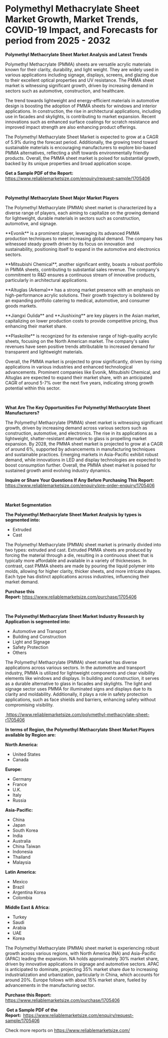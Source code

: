 <p><h1>Polymethyl Methacrylate Sheet Market Growth, Market Trends, COVID-19 Impact, and Forecasts for period from 2025 - 2032</h1></p><p><strong>Polymethyl Methacrylate Sheet Market Analysis and Latest Trends</strong></p>
<p><p>Polymethyl Methacrylate (PMMA) sheets are versatile acrylic materials known for their clarity, durability, and light weight. They are widely used in various applications including signage, displays, screens, and glazing due to their excellent optical properties and UV resistance. The PMMA sheet market is witnessing significant growth, driven by increasing demand in sectors such as automotive, construction, and healthcare. </p><p>The trend towards lightweight and energy-efficient materials in automotive design is boosting the adoption of PMMA sheets for windows and interior applications. In construction, the rise in architectural applications, including use in facades and skylights, is contributing to market expansion. Recent innovations such as enhanced surface coatings for scratch resistance and improved impact strength are also enhancing product offerings.</p><p>The Polymethyl Methacrylate Sheet Market is expected to grow at a CAGR of 5.9% during the forecast period. Additionally, the growing trend toward sustainable materials is encouraging manufacturers to explore bio-based PMMA alternatives, reflecting a shift towards environmentally friendly products. Overall, the PMMA sheet market is poised for substantial growth, backed by its unique properties and broad application scope.</p></p>
<p><strong>Get a Sample PDF of the Report:&nbsp;</strong> <a href="https://www.reliablemarketsize.com/enquiry/request-sample/1705406?utm_campaign=3076&utm_medium=2&utm_source=Github&utm_content=ia&utm_term=27032025&utm_id=polymethyl-methacrylate-sheet">https://www.reliablemarketsize.com/enquiry/request-sample/1705406</a></p>
<p>&nbsp;</p>
<p><strong>Polymethyl Methacrylate Sheet Major Market Players</strong></p>
<p><p>The Polymethyl Methacrylate (PMMA) sheet market is characterized by a diverse range of players, each aiming to capitalize on the growing demand for lightweight, durable materials in sectors such as construction, automotive, and signage. </p><p>**Evonik** is a prominent player, leveraging its advanced PMMA production techniques to meet increasing global demand. The company has witnessed steady growth driven by its focus on innovation and sustainability, positioning itself to expand in the automotive and electronics sectors. </p><p>**Mitsubishi Chemical**, another significant entity, boasts a robust portfolio in PMMA sheets, contributing to substantial sales revenue. The company's commitment to R&D ensures a continuous stream of innovative products, particularly in architectural applications. </p><p>**Altuglas (Arkema)** has a strong market presence with an emphasis on high-performance acrylic solutions. Their growth trajectory is bolstered by an expanding portfolio catering to medical, automotive, and consumer goods markets. </p><p>**Jiangxi Oulida** and **Jiushixing** are key players in the Asian market, capitalizing on lower production costs to provide competitive pricing, thus enhancing their market share. </p><p>**Plaskolite** is recognized for its extensive range of high-quality acrylic sheets, focusing on the North American market. The company's sales revenues have seen positive trends attributable to increased demand for transparent and lightweight materials. </p><p>Overall, the PMMA market is projected to grow significantly, driven by rising applications in various industries and enhanced technological advancements. Prominent companies like Evonik, Mitsubishi Chemical, and Altuglas are expected to expand their market share, with an anticipated CAGR of around 5-7% over the next five years, indicating strong growth potential within this sector.</p></p>
<p>&nbsp;</p>
<p><strong>What Are The Key Opportunities For Polymethyl Methacrylate Sheet Manufacturers?</strong></p>
<p><p>The Polymethyl Methacrylate (PMMA) sheet market is witnessing significant growth, driven by increasing demand across various sectors such as construction, automotive, and electronics. The rise in its applications as a lightweight, shatter-resistant alternative to glass is propelling market expansion. By 2028, the PMMA sheet market is projected to grow at a CAGR of around 6%, supported by advancements in manufacturing techniques and sustainable practices. Emerging markets in Asia-Pacific exhibit robust demand, while innovations in LED and display technologies are expected to boost consumption further. Overall, the PMMA sheet market is poised for sustained growth amid evolving industry dynamics.</p></p>
<p><strong>Inquire or Share Your Questions If Any Before Purchasing This Report:</strong> <a href="https://www.reliablemarketsize.com/enquiry/pre-order-enquiry/1705406?utm_campaign=3076&utm_medium=2&utm_source=Github&utm_content=ia&utm_term=27032025&utm_id=polymethyl-methacrylate-sheet">https://www.reliablemarketsize.com/enquiry/pre-order-enquiry/1705406</a></p>
<p>&nbsp;</p>
<p><strong>Market Segmentation</strong></p>
<p><strong>The Polymethyl Methacrylate Sheet Market Analysis by types is segmented into:</strong></p>
<p><ul><li>Extruded</li><li>Cast</li></ul></p>
<p><p>The Polymethyl Methacrylate (PMMA) sheet market is primarily divided into two types: extruded and cast. Extruded PMMA sheets are produced by forcing the material through a die, resulting in a continuous sheet that is typically more affordable and available in a variety of thicknesses. In contrast, cast PMMA sheets are made by pouring the liquid polymer into molds, allowing for higher clarity, thicker sheets, and more intricate shapes. Each type has distinct applications across industries, influencing their market demand.</p></p>
<p><strong>Purchase this Report:&nbsp;</strong><a href="https://www.reliablemarketsize.com/purchase/1705406?utm_campaign=3076&utm_medium=2&utm_source=Github&utm_content=ia&utm_term=27032025&utm_id=polymethyl-methacrylate-sheet">https://www.reliablemarketsize.com/purchase/1705406</a></p>
<p>&nbsp;</p>
<p><strong>The Polymethyl Methacrylate Sheet Market Industry Research by Application is segmented into:</strong></p>
<p><ul><li>Automotive and Transport</li><li>Building and Construction</li><li>Light and Signage</li><li>Safety Protection</li><li>Others</li></ul></p>
<p><p>The Polymethyl Methacrylate (PMMA) sheet market has diverse applications across various sectors. In the automotive and transport industry, PMMA is utilized for lightweight components and clear visibility elements like windows and displays. In building and construction, it serves as a durable alternative to glass in facades and skylights. The light and signage sector uses PMMA for illuminated signs and displays due to its clarity and moldability. Additionally, it plays a role in safety protection applications, such as face shields and barriers, enhancing safety without compromising visibility.</p></p>
<p><a href="https://www.reliablemarketsize.com/polymethyl-methacrylate-sheet-r1705406?utm_campaign=3076&utm_medium=2&utm_source=Github&utm_content=ia&utm_term=27032025&utm_id=polymethyl-methacrylate-sheet">&nbsp;https://www.reliablemarketsize.com/polymethyl-methacrylate-sheet-r1705406</a></p>
<p><strong>In terms of Region, the Polymethyl Methacrylate Sheet Market Players available by Region are:</strong></p>
<p>
    <p> <strong> North America: </strong>
        <ul>
            <li>United States</li>
            <li>Canada</li>
        </ul>
        </p> 
    <p> <strong> Europe: </strong>
        <ul>
            <li>Germany</li>
            <li>France</li>
            <li>U.K.</li>
            <li>Italy</li>
            <li>Russia</li>
        </ul>
        </p> 
    <p> <strong> Asia-Pacific: </strong>
        <ul>
            <li>China</li>
            <li>Japan</li>
            <li>South Korea</li>
            <li>India</li>
            <li>Australia</li>
            <li>China Taiwan</li>
            <li>Indonesia</li>
            <li>Thailand</li>
            <li>Malaysia</li>
        </ul>
        </p> 
    <p> <strong> Latin America: </strong>
        <ul>
            <li>Mexico</li>
            <li>Brazil</li>
            <li>Argentina Korea</li>
            <li>Colombia</li>
        </ul>
        </p> 
    <p> <strong> Middle East & Africa: </strong>
        <ul>
            <li>Turkey</li>
            <li>Saudi</li>
            <li>Arabia</li>
            <li>UAE</li>
            <li>Korea</li>
        </ul>
    </p>
    </p>
<p><p>The Polymethyl Methacrylate (PMMA) sheet market is experiencing robust growth across various regions, with North America (NA) and Asia-Pacific (APAC) leading the expansion. NA holds approximately 30% market share, driven by innovative applications in signage and automotive sectors. APAC is anticipated to dominate, projecting 35% market share due to increasing industrialization and urbanization, particularly in China, which accounts for around 20%. Europe follows with about 15% market share, fueled by advancements in the manufacturing sector.</p></p>
<p><strong>Purchase this Report: </strong><a href="https://www.reliablemarketsize.com/purchase/1705406?utm_campaign=3076&utm_medium=2&utm_source=Github&utm_content=ia&utm_term=27032025&utm_id=polymethyl-methacrylate-sheet">https://www.reliablemarketsize.com/purchase/1705406</a></p>
<p>&nbsp;<strong>Get a Sample PDF of the Report:&nbsp;&nbsp;</strong><a href="https://www.reliablemarketsize.com/enquiry/request-sample/1705406?utm_campaign=3076&utm_medium=2&utm_source=Github&utm_content=ia&utm_term=27032025&utm_id=polymethyl-methacrylate-sheet">https://www.reliablemarketsize.com/enquiry/request-sample/1705406</a></p>
<p><strong></strong></p>
<p>Check more reports on <a href="https://www.reliablemarketsize.com/?utm_campaign=3076&utm_medium=2&utm_source=Github&utm_content=ia&utm_term=27032025&utm_id=polymethyl-methacrylate-sheet">https://www.reliablemarketsize.com/</a></p>